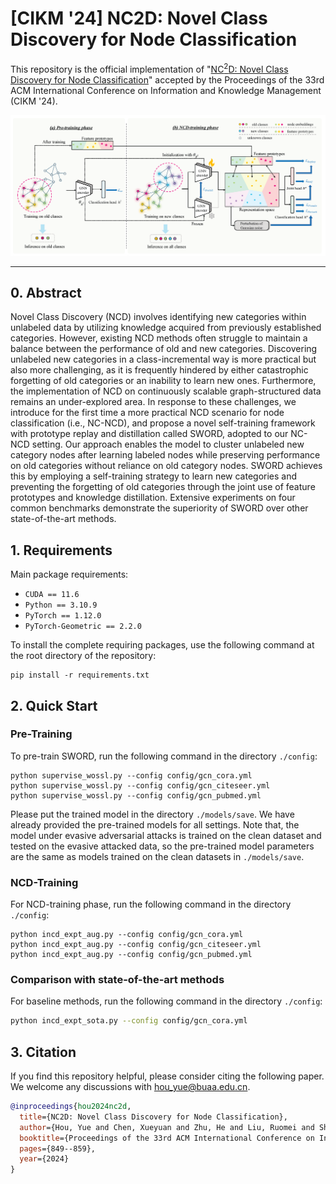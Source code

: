 # [CIKM '24] NC2D: Novel Class Discovery for Node Classification

This repository is the official implementation of "[NC$^{2}$D: Novel Class Discovery for Node Classification](https://dl.acm.org/doi/abs/10.1145/3627673.3679779)" accepted by the Proceedings of the 33rd ACM International Conference on Information and Knowledge Management (CIKM '24).

[![Black Logo](framework.png)](https://dl.acm.org/doi/abs/10.1145/3627673.3679779)

------

## 0. Abstract

Novel Class Discovery (NCD) involves identifying new categories within unlabeled data by utilizing knowledge acquired from previously established categories. However, existing NCD methods often struggle to maintain a balance between the performance of old and new categories. Discovering unlabeled new categories in a class-incremental way is more practical but also more challenging, as it is frequently hindered by either catastrophic forgetting of old categories or an inability to learn new ones. Furthermore, the implementation of NCD on continuously scalable graph-structured data remains an under-explored area. In response to these challenges, we introduce for the first time a more practical NCD scenario for node classification (i.e., NC-NCD), and propose a novel self-training framework with prototype replay and distillation called SWORD, adopted to our NC-NCD setting. Our approach enables the model to cluster unlabeled new category nodes after learning labeled nodes while preserving performance on old categories without reliance on old category nodes. SWORD achieves this by employing a self-training strategy to learn new categories and preventing the forgetting of old categories through the joint use of feature prototypes and knowledge distillation. Extensive experiments on four common benchmarks demonstrate the superiority of SWORD over other state-of-the-art methods.


## 1. Requirements

Main package requirements:

- `CUDA == 11.6`
- `Python == 3.10.9`
- `PyTorch == 1.12.0`
- `PyTorch-Geometric == 2.2.0`

To install the complete requiring packages, use the following command at the root directory of the repository:

```setup
pip install -r requirements.txt
```

## 2. Quick Start

### Pre-Training

To pre-train SWORD, run the following command in the directory `./config`:

```shell
python supervise_wossl.py --config config/gcn_cora.yml
python supervise_wossl.py --config config/gcn_citeseer.yml
python supervise_wossl.py --config config/gcn_pubmed.yml
```
Please put the trained model in the directory `./models/save`. We have already provided the pre-trained models for all settings. Note that, the model under evasive adversarial attacks is trained on the clean dataset and tested on the evasive attacked data, so the pre-trained model parameters are the same as models trained on the clean datasets in `./models/save`.

### NCD-Training

For NCD-training phase, run the following command in the directory `./config`:

```shell
python incd_expt_aug.py --config config/gcn_cora.yml
python incd_expt_aug.py --config config/gcn_citeseer.yml
python incd_expt_aug.py --config config/gcn_pubmed.yml
```


### Comparison with state-of-the-art methods
For baseline methods, run the following command in the directory `./config`:
```bash
python incd_expt_sota.py --config config/gcn_cora.yml
```



## 3. Citation
If you find this repository helpful, please consider citing the following paper. We welcome any discussions with [hou_yue@buaa.edu.cn](mailto:hou_yue@buaa.edu.cn).

```bibtex
@inproceedings{hou2024nc2d,
  title={NC2D: Novel Class Discovery for Node Classification},
  author={Hou, Yue and Chen, Xueyuan and Zhu, He and Liu, Ruomei and Shi, Bowen and Liu, Jiaheng and Wu, Junran and Xu, Ke},
  booktitle={Proceedings of the 33rd ACM International Conference on Information and Knowledge Management},
  pages={849--859},
  year={2024}
}
```
